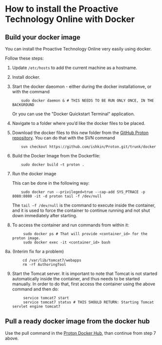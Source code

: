 # How to install the Proactive Technology Online with Docker

## Build your docker image

You can install the Proactive Technology Online very easily using docker. 

Follow these steps:

1.  Update `/etc/hosts` to add the current machine as a hostname.

2.	Install docker. 
3.	Start the docker daeomon - either during the docker installationve, or with the command

            sudo docker daemon & # THIS NEEDS TO BE RUN ONLY ONCE, IN THE BACKGROUND
    
    Or you can use the "Docker Quickstart Terminal" application.

4.	Navigate to a folder where you’d like the docker files to be placed.

5.	Download the docker files to this new folder from the [GitHub Proton repository](https://github.com/ishkin/Proton/tree/master/docker). You can do that with the SVN command

            svn checkout https://github.com/ishkin/Proton.git/trunk/docker

6.	Build the Docker Image from the Dockerfile:

            sudo docker build –t proton .

7.	Run the docker image

    This can be done in the following way:
    
            sudo docker run --privileged=true --cap-add SYS_PTRACE -p 8080:8080 -it -d proton tail -f /dev/null
    
    The `tail –f /dev/null` is the command to execute inside the container, and it is used to force the container to continue running and not shut down immediately after starting.
    
8. To access the container and run commands from within it:

            sudo docker ps # That will provide <container_id> for the proton image.
            sudo docker exec -it <container_id> bash

8a. (Interim fix for a problem)

            cd /var/lib/tomcat7/webapps
            rm -rf AuthoringTool
            
9. Start the Tomcat server. 
      It is important to note that Tomcat is not started automatically inside the container, and thus needs to be started manually. In order to do that, first access the container using the above command and then do:

            service tomcat7 start
            service tomcat7 status # THIS SHOULD RETURN: Starting Tomcat servlet engine tomcat7

## Pull a ready docker image from the docker hub

Use the pull command in the [Proton Docker Hub](https://hub.docker.com/r/fiware/proactivetechnologyonline/), than continue from step 7 above.
